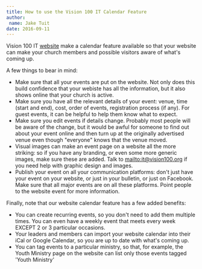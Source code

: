 ```yaml
---
title: How to use the Vision 100 IT Calendar Feature
author:
 name: Jake Tuit
date: 2016-09-11
---
```


Vision 100 IT [website](http://vision100it.org) make a calendar feature available so that your website can make your church members and possible visitors aware of what's coming up.

A few things to bear in mind:

- Make sure that all your events are put on the website. Not only does this build confidence that your webiste has all the information, but it also shows online that your church is active.
- Make sure you have all the relevant details of your event: venue, time (start and end), cost, order of events, registration process (if any). For guest events, it can be helpful to help them know what to expect.
- Make sure you edit events if details change. Probably most people will be aware of the change, but it would be awful for someone to find out about your event online and then turn up at the originally advertised venue even though "everyone" knows that the venue moved.
- Visual images can make an event page on a website all the more striking: so if you have any branding, or even some more generic images, make sure these are added. Talk to <mailto:it@vision100.org> if you need help with graphic design and images.
- Publish your event on all your communication platforms: don't just have your event on your website, or just in your bulletin, or just on Facebook. Make sure that all major events are on all these platforms.
Point people to the website event for more information.

Finally, note that our website calendar feature has a few added benefits:

- You can create recurring events, so you don't need to add them multiple times. You can even have a weekly event that meets every week EXCEPT 2 or 3 particular occasions.
- Your leaders and members can import your website calendar into their iCal or Google Calendar, so you are up to date with what's coming up.
- You can tag events to a particular ministry, so that, for example, the Youth Ministry page on the website can list only those events tagged 'Youth Ministry'
